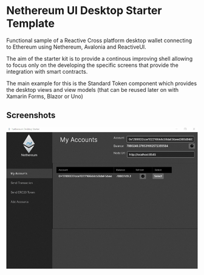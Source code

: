 # Nethereum UI Desktop Starter Template

Functional sample of a Reactive Cross platform desktop wallet connecting to Ethereum using Nethereum, Avalonia and ReactiveUI. 

The aim of the starter kit is to provide a continous improving shell allowing to focus only on the developing the specific screens that provide the integration with smart contracts.

The main example for this is the Standard Token component which provides the desktop views and view models (that can be reused later on with Xamarin Forms, Blazor or Uno)

## Screenshots

![Simple Demo](Screenshots/simpleDemo.gif)
